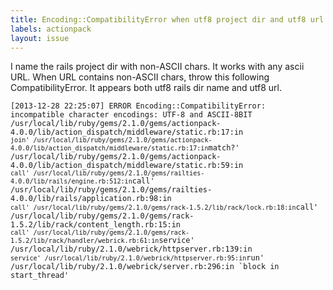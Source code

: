 ```yaml
---
title: Encoding::CompatibilityError when utf8 project dir and utf8 url
labels: actionpack
layout: issue
---
```


I name the rails project dir with non-ASCII chars.
It works with any ascii URL.
When URL contains non-ASCII chars,
throw this following CompatibilityError.
It appears both utf8 rails dir name and utf8 url.

<code>[2013-12-28 22:25:07] ERROR Encoding::CompatibilityError: incompatible character encodings: UTF-8 and ASCII-8BIT
    /usr/local/lib/ruby/gems/2.1.0/gems/actionpack-4.0.0/lib/action_dispatch/middleware/static.rb:17:in `join'
    /usr/local/lib/ruby/gems/2.1.0/gems/actionpack-4.0.0/lib/action_dispatch/middleware/static.rb:17:in`match?'
    /usr/local/lib/ruby/gems/2.1.0/gems/actionpack-4.0.0/lib/action_dispatch/middleware/static.rb:59:in `call'
    /usr/local/lib/ruby/gems/2.1.0/gems/railties-4.0.0/lib/rails/engine.rb:512:in`call'
    /usr/local/lib/ruby/gems/2.1.0/gems/railties-4.0.0/lib/rails/application.rb:98:in `call'
    /usr/local/lib/ruby/gems/2.1.0/gems/rack-1.5.2/lib/rack/lock.rb:18:in`call'
    /usr/local/lib/ruby/gems/2.1.0/gems/rack-1.5.2/lib/rack/content_length.rb:15:in `call'
    /usr/local/lib/ruby/gems/2.1.0/gems/rack-1.5.2/lib/rack/handler/webrick.rb:61:in`service'
    /usr/local/lib/ruby/2.1.0/webrick/httpserver.rb:139:in `service'
    /usr/local/lib/ruby/2.1.0/webrick/httpserver.rb:95:in`run'
    /usr/local/lib/ruby/2.1.0/webrick/server.rb:296:in `block in start_thread'

</code>

